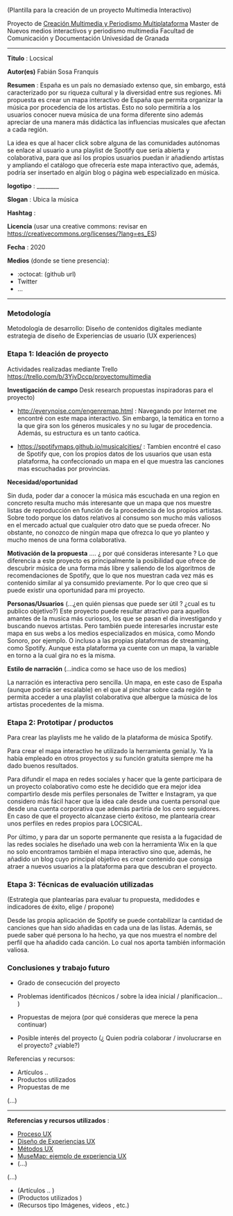  

(Plantilla para la creación de un proyecto Multimedia Interactivo)

Proyecto de [Creación Multimedia y Periodismo Multiplataforma](https://github.com/mgea/PeriodismoMultimedia)
Master de Nuevos medios interactivos y periodismo multimedia
Facultad de Comunicación y Documentación
Univesidad de Granada  

----

**Titulo** : Locsical

**Autor(es)** Fabián Sosa Franquis

**Resumen** : España es un país no demasiado extenso que, sin embargo, está caracterizado por su riqueza cultural y la diversidad entre sus regiones. Mi propuesta es crear un mapa interactivo de España que permita organizar la música por procedencia de los artistas. Esto no solo permitiría a los usuarios conocer nueva música de una forma diferente sino además apreciar de una manera más didáctica las influencias musicales que afectan a cada región.

La idea es que al hacer click sobre alguna de las comunidades autónomas se enlace al usuario a una playlist de Spotify que sería abierta y colaborativa, para que así los propios usuarios puedan ir añadiendo artistas y ampliando el catálogo que ofrecería este mapa interactivo que, además, podría ser insertado en algún blog o página web especializado en música.

**logotipo** :  ________

**Slogan** : Ubica la música

**Hashtag** : 

**Licencia**    (usar una creative commons: revisar en https://creativecommons.org/licenses/?lang=es_ES) 

**Fecha** : 2020

**Medios** (donde se tiene presencia): 


*  :octocat: (github url) 
* Twitter 
* ... 



--- 

### Metodología

Metodología de desarrollo: Diseño de contenidos digitales mediante estrategia de diseño de Experiencias de usuario (UX experiences) 

### Etapa 1: Ideación de proyecto 

Actividades realizadas mediante Trello https://trello.com/b/3YjvDccp/proyectomultimedia

**Investigación de campo**   Desk research propuestas inspiradoras para el proyecto) 

* http://everynoise.com/engenremap.html : Navegando por Internet me encontré con este mapa interactivo. Sin embargo, la temática en torno a la que gira son los géneros musicales y no su lugar de procedencia. Además, su estructura es un tanto caótica.

* https://spotifymaps.github.io/musicalcities/ : Tambien encontré el caso de Spotify que, con los propios datos de los usuarios que usan esta plataforma, ha confeccionado un mapa en el que muestra las canciones mas escuchadas por provincias. 


**Necesidad/oportunidad** 

Sin duda, poder dar a conocer la música más escuchada en una region en concreto resulta mucho más interesante que un mapa que nos muestre listas de reproducción en función de la procedencia de los propios artistas. Sobre todo porque los datos relativos al consumo son mucho más valiosos en el mercado actual que cualquier otro dato que se pueda ofrecer. No obstante, no conozco de ningún mapa que ofrezca lo que yo planteo y mucho menos de una forma colaborativa. 

**Motivación de la propuesta** .... ¿ por qué consideras interesante ? 
Lo que diferencia a este proyecto es principalmente la posibilidad que ofrece de descubrir música de una forma más libre y saliendo de los algoritmos de recomendaciones de Spotify, que lo que nos muestran cada vez más es contenido similar al ya consumido previamente. Por lo que creo que si puede existir una oportunidad para mi proyecto. 

**Personas/Usuarios**  (...¿en quién piensas que puede ser útil ? ¿cual es tu publico objetivo?) 
Este proyecto puede resultar atractivo para aquellos amantes de la musica más curiosos, los que se pasan el dia investigando y buscando nuevos artistas. Pero también puede interesarles incrustar este mapa en sus webs a los medios especializados en música, como Mondo Sonoro, por ejemplo. O incluso a las propias plataformas de streaming, como Spotify. Aunque esta plataforma ya cuente con un mapa, la variable en torno a la cual gira no es la misma. 

**Estilo de narración**  (...indica como se hace uso de los medios)  

La narración es interactiva pero sencilla. Un mapa, en este caso de España (aunque podría ser escalable) en el que al pinchar sobre cada región te permita acceder a una playlist colaborativa que albergue la música de los artistas procedentes de la misma. 


### Etapa 2: Prototipar / productos 
Para crear las playlists me he valido de la plataforma de música Spotify. 

Para crear el mapa interactivo he utilizado la herramienta genial.ly. Ya la había empleado en otros proyectos y su función gratuita siempre me ha dado buenos resultados. 

Para difundir el mapa en redes sociales y hacer que la gente participara de un proyecto colaborativo como este he decidido que era mejor idea compartirlo desde mis perfiles personales de Twitter e Instagram, ya que considero más fácil hacer que la idea cale desde una cuenta personal que desde una cuenta corporativa que además partiría de los cero seguidores. En caso de que el proyecto alcanzase cierto éxitoso, me plantearía crear unos perfiles en redes propios para LOCSICAL. 

Por último, y para dar un soporte permanente que resista a la fugacidad de las redes sociales he diseñado una web con la herramienta Wix en la que no solo encontramos también el mapa interactivo sino que, además, he añadido un blog cuyo principal objetivo es crear contenido que consiga atraer a nuevos usuarios a la plataforma para que descubran el proyecto. 

### Etapa 3: Técnicas de evaluación utilizadas

(Estrategia que plantearías para evaluar tu propuesta, medidodes e indicadores de éxito, elige / propone) 

Desde las propia aplicación de Spotify se puede contabilizar la cantidad de canciones que han sido añadidas en cada una de las listas. Además, se puede saber qué persona lo ha hecho, ya que nos muestra el nombre del perfil que ha añadido cada canción. Lo cual nos aporta también información valiosa.


### Conclusiones y trabajo futuro

* Grado de consecución del proyecto 

* Problemas identificados  (técnicos / sobre la idea inicial / planificacion… ) 
* Propuestas de mejora (por qué consideras que merece la pena continuar)
* Posible interés del proyecto (¿ Quien podría  colaborar / involucrarse en el proyecto? ¿viable?)


Referencias y recursos: 

* Artículos ..  
* Productos utilizados  
* Propuestas de me

(...)






----

**Referencias y recursos utilizados** :

* [Proceso UX](https://uxmastery.com/resources/process/)
* [Diseño de Experiencias UX](http://www.nosolousabilidad.com/articulos/uxd.htm) 
* [Métodos UX](https://mgea.github.io/UX-DIU-Checklist/index.html) 
* [MuseMap: ejemplo de experiencia UX](https://blog.prototypr.io/musemap-street-art-app-ux-case-study-9bec6a99823b) 
* (...) 

(...)
* (Artículos ..  )
* (Productos utilizados ) 
* (Recursos tipo Imágenes, videos , etc.) 












